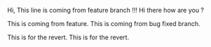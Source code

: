 Hi, This line is coming from feature branch !!!
Hi there how are you ?

This is coming from feature.
This is coming from bug fixed branch.

This is for the revert.
This is for the revert.